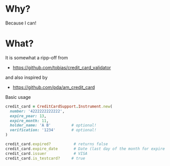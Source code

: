 Why?
====

Because I can!


What?
=====

It is somewhat a ripp-off from
* https://github.com/tobias/credit_card_validator

and also inspired by
* https://github.com/pda/am_credit_card


Basic usage

```ruby
credit_card = CreditCardSupport.Instrument.new(
  number: '4222222222222',
  expire_year: 13,
  expire_month: 11,
  holder_name: 'A B'         # optional!
  verification: '1234'       # optional!
)

credit_card.expired?          # returns false
credit_card.expire_date       # Date (last day of the month for expire month)
credit_card.issuer            # VISA
credit_card.is_testcard?     # true
```

